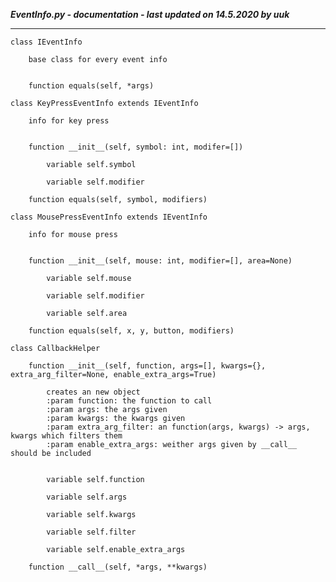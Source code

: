 ***EventInfo.py - documentation - last updated on 14.5.2020 by uuk***
___

    class IEventInfo
        
        base class for every event info


        function equals(self, *args)

    class KeyPressEventInfo extends IEventInfo
        
        info for key press


        function __init__(self, symbol: int, modifer=[])

            variable self.symbol

            variable self.modifier

        function equals(self, symbol, modifiers)

    class MousePressEventInfo extends IEventInfo
        
        info for mouse press


        function __init__(self, mouse: int, modifier=[], area=None)

            variable self.mouse

            variable self.modifier

            variable self.area

        function equals(self, x, y, button, modifiers)

    class CallbackHelper

        function __init__(self, function, args=[], kwargs={}, extra_arg_filter=None, enable_extra_args=True)
            
            creates an new object
            :param function: the function to call
            :param args: the args given
            :param kwargs: the kwargs given
            :param extra_arg_filter: an function(args, kwargs) -> args, kwargs which filters them
            :param enable_extra_args: weither args given by __call__ should be included


            variable self.function

            variable self.args

            variable self.kwargs

            variable self.filter

            variable self.enable_extra_args

        function __call__(self, *args, **kwargs)